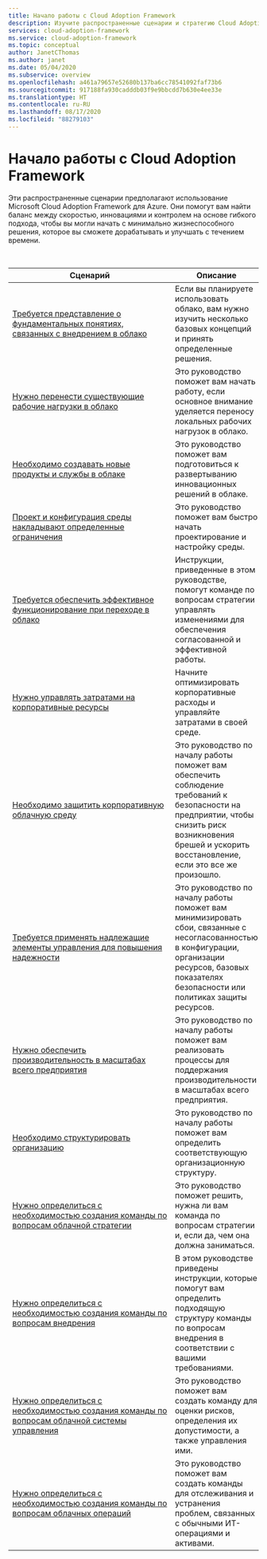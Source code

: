 ```yaml
---
title: Начало работы с Cloud Adoption Framework
description: Изучите распространенные сценарии и стратегию Cloud Adoption Framework, которая полностью соответствует этим сценариям.
services: cloud-adoption-framework
ms.service: cloud-adoption-framework
ms.topic: conceptual
author: JanetCThomas
ms.author: janet
ms.date: 05/04/2020
ms.subservice: overview
ms.openlocfilehash: a461a79657e52680b137ba6cc78541092faf73b6
ms.sourcegitcommit: 917188fa930cadddb03f9e9bbcdd7b630e4ee33e
ms.translationtype: HT
ms.contentlocale: ru-RU
ms.lasthandoff: 08/17/2020
ms.locfileid: "88279103"
---
```

# <a name="get-started-with-the-cloud-adoption-framework"></a>Начало работы с Cloud Adoption Framework

Эти распространенные сценарии предполагают использование Microsoft Cloud Adoption Framework для Azure. Они помогут вам найти баланс между скоростью, инновациями и контролем на основе гибкого подхода, чтобы вы могли начать с минимально жизнеспособного решения, которое вы сможете дорабатывать и улучшать с течением времени.

<!-- markdownlint-disable MD033 -->
<br>

| Сценарий | Описание |
|----------|-------------|
| [Требуется представление о фундаментальных понятиях, связанных с внедрением в облако](./cloud-concepts.md) | Если вы планируете использовать облако, вам нужно изучить несколько базовых концепций и принять определенные решения. |
| [Нужно перенести существующие рабочие нагрузки в облако](./migrate.md)                   | Это руководство поможет вам начать работу, если основное внимание уделяется переносу локальных рабочих нагрузок в облако. |
| [Необходимо создавать новые продукты и службы в облаке](./innovate.md)             | Это руководство поможет вам подготовиться к развертыванию инновационных решений в облаке.                                       |
| [Проект и конфигурация среды накладывают определенные ограничения](./design-and-configuration.md) | Это руководство поможет вам быстро начать проектирование и настройку среды.                                           |
| [Требуется обеспечить эффективное функционирование при переходе в облако](./operational-excellence.md)                   | Инструкции, приведенные в этом руководстве, помогут команде по вопросам стратегии управлять изменениями для обеспечения согласованной и эффективной работы. |
| [Нужно управлять затратами на корпоративные ресурсы](./manage-costs.md)                                          | Начните оптимизировать корпоративные расходы и управляйте затратами в своей среде.                                                                           |
| [Необходимо защитить корпоративную облачную среду](./security.md)             | Это руководство по началу работы поможет вам обеспечить соблюдение требований к безопасности на предприятии, чтобы снизить риск возникновения брешей и ускорить восстановление, если это все же произошло.                                       |
| [Требуется применять надлежащие элементы управления для повышения надежности](./reliability.md)                   | Это руководство по началу работы поможет вам минимизировать сбои, связанные с несогласованностью в конфигурации, организации ресурсов, базовых показателях безопасности или политиках защиты ресурсов. |
| [Нужно обеспечить производительность в масштабах всего предприятия](./performance.md)                               | Это руководство по началу работы поможет вам реализовать процессы для поддержания производительности в масштабах всего предприятия.                               |
| [Необходимо структурировать организацию](./org-alignment.md)                               | Это руководство по началу работы поможет вам определить соответствующую организационную структуру.                               |
| [Нужно определиться с необходимостью создания команды по вопросам облачной стратегии](./team/cloud-strategy.md)     | Это руководство поможет решить, нужна ли вам команда по вопросам стратегии и, если да, чем она должна заниматься.                                |
| [Нужно определиться с необходимостью создания команды по вопросам внедрения](./team/cloud-adoption.md)     | В этом руководстве приведены инструкции, которые помогут вам определить подходящую структуру команды по вопросам внедрения в соответствии с вашими требованиями.              |
| [Нужно&nbsp;определиться с необходимостью&nbsp;создания&nbsp;команды&nbsp;по вопросам&nbsp;облачной&nbsp;системы управления](./team/cloud-governance.md) | Это руководство поможет вам создать команду для оценки рисков, определения их допустимости, а также управления ими.                                         |
| [Нужно определиться с необходимостью создания команды по вопросам облачных операций](./team/cloud-operations.md) | Это руководство поможет вам создать команды для отслеживания и устранения проблем, связанных с обычными ИТ-операциями и активами. |
